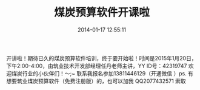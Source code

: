 ﻿---
layout: post
title:  煤炭预算软件开课啦
date:   2014-01-17 12:55:11
category: 培训
---

开讲啦！期待已久的煤炭预算软件培训，终于要开始啦！时间是2015年1月20日，下午2:00-4:00，由筑业技术开发部经理任丹老师主讲，YY ID号：42319747 欢迎煤炭行业的小伙伴们！～;~ 联系我报名参加13811446129（开通微信 ）ps. 有想要筑业煤炭预算软件（免费注册版）的，也可以加我 QQ2077432571 索取